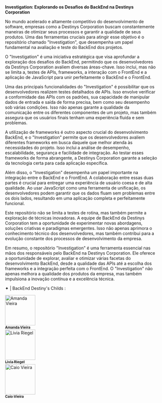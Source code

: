 **Investigation: Explorando os Desafios do BackEnd na Destinys Corporation**

No mundo acelerado e altamente competitivo do desenvolvimento de software, empresas como a Destinys Corporation buscam constantemente maneiras de otimizar seus processos e garantir a qualidade de seus produtos. Uma das ferramentas cruciais para atingir esse objetivo é o repositório chamado "Investigation", que desempenha um papel fundamental na avaliação e teste do BackEnd dos projetos.

O "Investigation" é uma iniciativa estratégica que visa aprofundar a exploração dos desafios do BackEnd, permitindo que os desenvolvedores da Destinys Corporation avaliem diversas áreas-chave. Isso inclui, mas não se limita a, testes de APIs, frameworks, a interação com o FrontEnd e a aplicação de JavaScript para unir perfeitamente o BackEnd e o FrontEnd.

Uma das principais funcionalidades do "Investigation" é possibilitar que os desenvolvedores realizem testes detalhados de APIs. Isso envolve verificar a conformidade das APIs com os padrões, sua capacidade de manipular dados de entrada e saída de forma precisa, bem como seu desempenho sob várias condições. Isso não apenas garante a qualidade da comunicação entre os diferentes componentes de um projeto, mas também assegura que os usuários finais tenham uma experiência fluida e sem problemas.

A utilização de frameworks é outro aspecto crucial do desenvolvimento BackEnd, e o "Investigation" permite que os desenvolvedores avaliem diferentes frameworks em busca daquele que melhor atenda às necessidades do projeto. Isso inclui a análise de desempenho, escalabilidade, segurança e facilidade de integração. Ao testar esses frameworks de forma abrangente, a Destinys Corporation garante a seleção da tecnologia certa para cada aplicação específica.

Além disso, o "Investigation" desempenha um papel importante na integração entre o BackEnd e o FrontEnd. A colaboração entre essas duas partes é crucial para entregar uma experiência de usuário coesa e de alta qualidade. Ao usar JavaScript como uma ferramenta de unificação, os desenvolvedores podem garantir que os dados fluam sem problemas entre os dois lados, resultando em uma aplicação completa e perfeitamente funcional.

Este repositório não se limita a testes de rotina, mas também permite a exploração de técnicas inovadoras. A equipe de BackEnd da Destinys Corporation tem a oportunidade de experimentar novas abordagens, soluções criativas e paradigmas emergentes. Isso não apenas aprimora o conhecimento técnico dos desenvolvedores, mas também contribui para a evolução constante dos processos de desenvolvimento da empresa.

Em resumo, o repositório "Investigation" é uma ferramenta essencial nas mãos dos responsáveis pelo BackEnd na Destinys Corporation. Ele oferece a oportunidade de explorar, avaliar e otimizar várias facetas do desenvolvimento BackEnd, desde a qualidade das APIs até a escolha dos frameworks e a integração perfeita com o FrontEnd. O "Investigation" não apenas melhora a qualidade dos produtos da empresa, mas também impulsiona a inovação contínua e a excelência técnica.

✦ | BackEnd  Destiny's Childs :

<td align="center"><a href="https://github.com/amandavical"><img src="https://avatars.githubusercontent.com/u/95192936?v=4" width="100px;" alt="Amanda Vieira"/><br /><sub><b>Amanda Vieira</b></sub></a><br /></td>

<td align="center"><a href="https://github.com/liviariegell"><img src="https://avatars.githubusercontent.com/u/111158714?v=4" width="100px;" alt="Livia Riegel"/><br /><sub><b>Livia Riegel</b></sub></a><br /></td>

<td align="center"><a href="https://github.com/caioo1"><img src="https://avatars.githubusercontent.com/u/95643550?v=4" width="100px;" alt="Caio Vieira"/><br /><sub><b>Caio Vieira</b></sub></a><br /></td>


